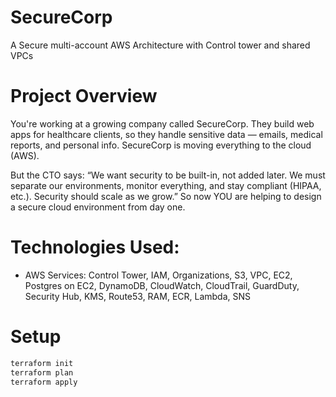 # SecureCorp
A Secure multi-account AWS Architecture with Control tower and shared VPCs

# Project Overview
You're working at a growing company called SecureCorp. They build web apps for healthcare clients, so they handle sensitive data — emails, medical reports, and personal info.
SecureCorp is moving everything to the cloud (AWS).

But the CTO says:
“We want security to be built-in, not added later. We must separate our environments, monitor everything, and stay compliant (HIPAA, etc.). Security should scale as we grow.”
So now YOU are helping to design a secure cloud environment from day one.

# Technologies Used:
- AWS Services: Control Tower, IAM, Organizations, S3, VPC, EC2, Postgres on EC2, DynamoDB, CloudWatch, CloudTrail, GuardDuty, Security Hub, KMS, Route53, RAM, ECR, Lambda, SNS

# Setup
```bash
terraform init
terraform plan
terraform apply
```

